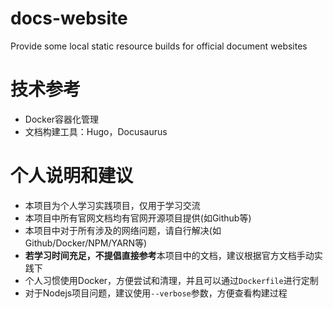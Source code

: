 # docs-website
Provide some local static resource builds for official document websites

# 技术参考
* Docker容器化管理
* 文档构建工具：Hugo，Docusaurus

# 个人说明和建议
* 本项目为个人学习实践项目，仅用于学习交流
* 本项目中所有官网文档均有官网开源项目提供(如Github等)
* 本项目中对于所有涉及的网络问题，请自行解决(如Github/Docker/NPM/YARN等)
* **若学习时间充足，不提倡直接参考**本项目中的文档，建议根据官方文档手动实践下
* 个人习惯使用Docker，方便尝试和清理，并且可以通过`Dockerfile`进行定制
* 对于Nodejs项目问题，建议使用`--verbose`参数，方便查看构建过程
